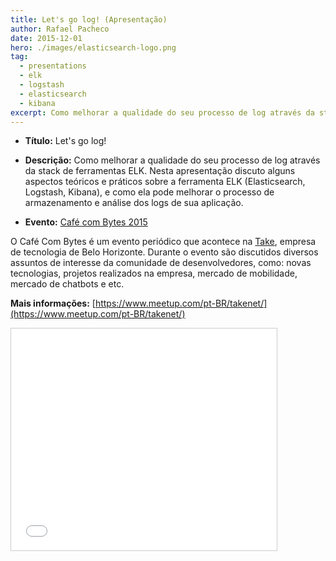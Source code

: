 ```yaml
---
title: Let's go log! (Apresentação)
author: Rafael Pacheco
date: 2015-12-01
hero: ./images/elasticsearch-logo.png
tag:
  - presentations
  - elk
  - logstash
  - elasticsearch
  - kibana
excerpt: Como melhorar a qualidade do seu processo de log através da stack de ferramentas ELK.
---
```


- **Título:** <span class="evidence">Let's go log!</span>
- **Descrição:** Como melhorar a qualidade do seu processo de log através da stack de ferramentas ELK. Nesta apresentação discuto alguns aspectos teóricos e práticos sobre a ferramenta ELK (Elasticsearch, Logstash, Kibana), e como ela pode melhorar o processo de armazenamento e análise dos logs de sua aplicação.

- **Evento:** [Café com Bytes 2015](https://www.meetup.com/pt-BR/BHTEC-Talks/events/222168031/)

O Café Com Bytes é um evento periódico que acontece na [Take](http://take.net), empresa de tecnologia de Belo Horizonte. Durante o evento são discutidos diversos assuntos de interesse da comunidade de desenvolvedores, como: novas tecnologias, projetos realizados na empresa, mercado de mobilidade, mercado de chatbots e etc.

**Mais informações:** [https://www.meetup.com/pt-BR/takenet/](https://www.meetup.com/pt-BR/takenet/)

<iframe src="//www.slideshare.net/slideshow/embed_code/key/wZqikywXK9rMzP" width="425" height="355" frameborder="0" marginwidth="0" marginheight="0" scrolling="no" style="border:1px solid #CCC; border-width:1px; margin-bottom:5px; max-width: 100%;" allowfullscreen> </iframe>
